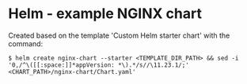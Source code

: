 # Helm - example NGINX chart

Created based on the template 'Custom Helm starter chart' with the command:


  `$ helm create nginx-chart --starter <TEMPLATE_DIR_PATH> && sed -i '0,/^\([[:space:]]*appVersion: *\).*/s//\11.23.1/;' <CHART_PATH>/nginx-chart/Chart.yaml'`

